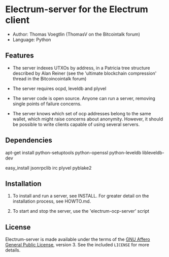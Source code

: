 Electrum-server for the Electrum client
=========================================

  * Author: Thomas Voegtlin (ThomasV on the Bitcointalk forum)
  * Language: Python

Features
--------

  * The server indexes UTXOs by address, in a Patricia tree structure
    described by Alan Reiner (see the 'ultimate blockchain
    compression' thread in the Bitcoincointalk forum)

  * The server requires ocpd, leveldb and plyvel

  * The server code is open source. Anyone can run a server, removing
    single points of failure concerns.

  * The server knows which set of ocp addresses belong to the same
    wallet, which might raise concerns about anonymity. However, it
    should be possible to write clients capable of using several
    servers.

Dependencies
------------
apt-get install python-setuptools python-openssl python-leveldb libleveldb-dev

easy_install jsonrpclib irc plyvel pyblake2


Installation
------------

  1. To install and run a server, see INSTALL. For greater
     detail on the installation process, see HOWTO.md.

  2. To start and stop the server, use the 'electrum-ocp-server' script



License
-------

Electrum-server is made available under the terms of the [GNU Affero General
Public License](http://www.gnu.org/licenses/agpl.html), version 3. See the
included `LICENSE` for more details.
